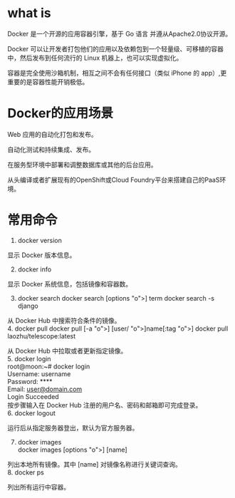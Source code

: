 # what is  
Docker 是一个开源的应用容器引擎，基于 Go 语言 并遵从Apache2.0协议开源。

Docker 可以让开发者打包他们的应用以及依赖包到一个轻量级、可移植的容器中，然后发布到任何流行的 Linux 机器上，也可以实现虚拟化。

容器是完全使用沙箱机制，相互之间不会有任何接口（类似 iPhone 的 app）,更重要的是容器性能开销极低。  
# Docker的应用场景
Web 应用的自动化打包和发布。

自动化测试和持续集成、发布。

在服务型环境中部署和调整数据库或其他的后台应用。

从头编译或者扩展现有的OpenShift或Cloud Foundry平台来搭建自己的PaaS环境。  
# 常用命令
1. docker version

显示 Docker 版本信息。

2. docker info

显示 Docker 系统信息，包括镜像和容器数。

3. docker search
docker search [options "o">] term
docker search -s  django


从 Docker Hub 中搜索符合条件的镜像。  
4. docker pull
docker pull [-a "o">] [user/ "o">]name[:tag "o">]
docker pull laozhu/telescope:latest


从 Docker Hub 中拉取或者更新指定镜像。  
5. docker login  
root@moon:~# docker login  
Username: username  
Password: ****  
Email: user@domain.com  
Login Succeeded  
按步骤输入在 Docker Hub 注册的用户名、密码和邮箱即可完成登录。  
6. docker logout

运行后从指定服务器登出，默认为官方服务器。

7. docker images  
docker images [options "o">] [name]


列出本地所有镜像。其中 [name] 对镜像名称进行关键词查询。  
8. docker ps

列出所有运行中容器。